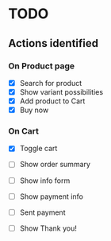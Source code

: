 # TODO
## Actions identified
### On Product page
* [X] Search for product
* [X] Show variant possibilities
* [X] Add product to Cart
* [X] Buy now
### On Cart
* [X] Toggle cart
* [ ] Show order summary
* [ ] Show info form
* [ ] Show payment info
* [ ] Sent payment
* [ ] Show Thank you!

